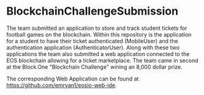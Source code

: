 # BlockchainChallengeSubmission
The team submitted an application to store and track student tickets for football games on the blockchain. Within this repository is the application for a student to have their ticket authenticated (MobileUser) and the authentication application (AuthenticatorUser). Along with these two applications the team also submitted a web application connected to the EOS blockchain allowing for a ticket marketplace. The team came in second at the Block.One "Blockchain Challenge" wining an 8,000 dollar prize.

The corresponding Web Application can be found at https://github.com/emryan1/eosio-web-ide.
